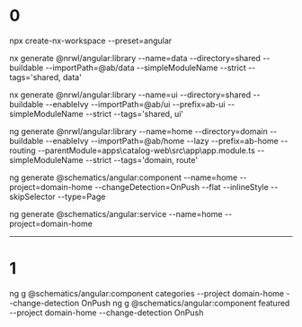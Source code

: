# 0

npx create-nx-workspace --preset=angular

nx generate @nrwl/angular:library --name=data --directory=shared --buildable --importPath=@ab/data --simpleModuleName --strict --tags='shared, data'

nx generate @nrwl/angular:library --name=ui --directory=shared --buildable --enableIvy --importPath=@ab/ui --prefix=ab-ui --simpleModuleName --strict --tags='shared, ui'

ng generate @nrwl/angular:library --name=home --directory=domain --buildable --enableIvy --importPath=@ab/home --lazy --prefix=ab-home --routing --parentModule=apps\catalog-web\src\app\app.module.ts --simpleModuleName --strict --tags='domain, route'

ng generate @schematics/angular:component --name=home --project=domain-home --changeDetection=OnPush --flat --inlineStyle --skipSelector --type=Page

ng generate @schematics/angular:service --name=home --project=domain-home

---

# 1

ng g @schematics/angular:component categories --project domain-home --change-detection OnPush
ng g @schematics/angular:component featured --project domain-home --change-detection OnPush
